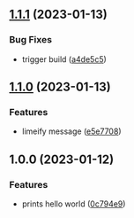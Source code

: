 ## [1.1.1](https://github.com/marcusasker/gitrelease/compare/v1.1.0...v1.1.1) (2023-01-13)


### Bug Fixes

* trigger build ([a4de5c5](https://github.com/marcusasker/gitrelease/commit/a4de5c5cb9530e0c7b795ce03c20f138c3c9e633))

## [1.1.0](https://github.com/marcusasker/gitrelease/compare/v1.0.0...v1.1.0) (2023-01-13)


### Features

* limeify message ([e5e7708](https://github.com/marcusasker/gitrelease/commit/e5e77087d8133863606111afeef3ccb6c450880b))

## 1.0.0 (2023-01-12)


### Features

* prints hello world ([0c794e9](https://github.com/Lundalogik/trainee-release-with-git/commit/0c794e9059097481ba270262b3117e13f0cccd66))
